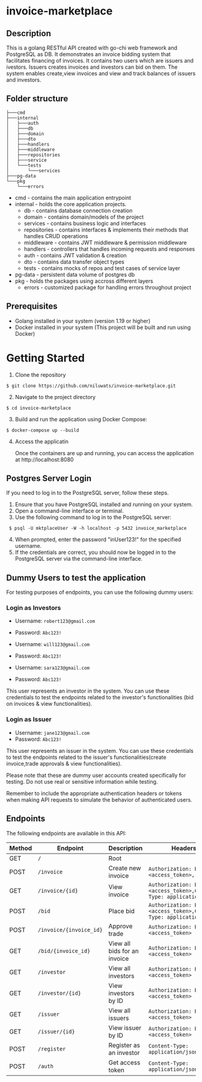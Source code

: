 # invoice-marketplace

## Description

This is a golang RESTful API created with go-chi web framework and PostgreSQL as DB. It demonstrates an invoice bidding system that facilitates financing of invoices. It contains two users which are issuers and ivestors. Issuers creates invoices and investors can bid on them. The system enables create,view invoices and view and track balances of issuers and investors.

## Folder structure

```
├───cmd
├───internal
│   ├───auth
│   ├───db
│   ├───domain
│   ├───dto
│   ├───handlers
│   ├───middleware
│   ├───repositories
│   ├───service
│   └───tests
│       └───services
├───pg-data
└───pkg
    └───errors

```

- cmd - contains the main application entrypoint
- internal - holds the core application projects.
  - db - contains database connection creation
  - domain - contains domain/models of the project
  - services - contains business logic and interfaces
  - repositories - contains interfaces & implements their methods that handles CRUD operations
  - middleware - contains JWT middleware & permission middleware
  - handlers - controllers that handles incoming requests and responses
  - auth - contains JWT validation & creation
  - dto - contains data transfer object types
  - tests - contains mocks of repos and test cases of service layer
- pg-data - persistent data volume of postgres db
- pkg - holds the packages using accross different layers
  - errors - customized package for handling errors throughout project

## Prerequisites

- Golang installed in your system (version 1.19 or higher)
- Docker installed in your system (This project will be built and run using Docker)

# Getting Started

1.  Clone the repository

```
$ git clone https://github.com/niluwats/invoice-marketplace.git
```

2. Navigate to the project directory

```
$ cd invoice-marketplace
```

3.  Build and run the application using Docker Compose:

```
$ docker-compose up --build
```

4. Access the applicatin

   Once the containers are up and running, you can access the application at http://localhost:8080

## Postgres Server Login

If you need to log in to the PostgreSQL server, follow these steps.

1.  Ensure that you have PostgreSQL installed and running on your system.
2.  Open a command-line interface or terminal.
3.  Use the following command to log in to the PostgreSQL server:

```
 $ psql -U mktplaceUser -W -h localhost -p 5432 invoice_marketplace
```

4.  When prompted, enter the password "inUser123!" for the specified username.
5.  If the credentials are correct, you should now be logged in to the PostgreSQL server via the command-line interface.

## Dummy Users to test the application

For testing purposes of endpoints, you can use the following dummy users:

### Login as Investors

- Username: `robert123@gmail.com`
- Password: `Abc123!`

- Username: `will123@gmail.com`
- Password: `Abc123!`

- Username: `sara123@gmail.com`
- Password: `Abc123!`

This user represents an investor in the system. You can use these credentials to test the endpoints related to the investor's functionalities (bid on invoices & view functionalities).

### Login as Issuer

- Username: `jane123@gmail.com`
- Password: `Abc123!`

This user represents an issuer in the system. You can use these credentials to test the endpoints related to the issuer's functionalities(create invoice,trade approvals & view functionalities).

Please note that these are dummy user accounts created specifically for testing. Do not use real or sensitive information while testing.

Remember to include the appropriate authentication headers or tokens when making API requests to simulate the behavior of authenticated users.

## Endpoints

The following endpoints are available in this API:

| Method | Endpoint                | Description                  | Headers                                                               |
| ------ | ----------------------- | ---------------------------- | --------------------------------------------------------------------- |
| GET    | `/`                     | Root                         |                                                                       |
| POST   | `/invoice`              | Create new invoice           | `Authorization: Bearer <access_token>,`                               |
| GET    | `/invoice/{id}`         | View invoice                 | `Authorization: Bearer <access_token>,Content-Type: application/json` |
| POST   | `/bid`                  | Place bid                    | `Authorization: Bearer <access_token>,Content-Type: application/json` |
| POST   | `/invoice/{invoice_id}` | Approve trade                | `Authorization: Bearer <access_token>`                                |
| GET    | `/bid/{invoice_id}`     | View all bids for an invoice | `Authorization: Bearer <access_token>`                                |
| GET    | `/investor`             | View all investors           | `Authorization: Bearer <access_token>`                                |
| GET    | `/investor/{id}`        | View investors by ID         | `Authorization: Bearer <access_token>`                                |
| GET    | `/issuer`               | View all issuers             | `Authorization: Bearer <access_token>`                                |
| GET    | `/issuer/{id}`          | View issuer by ID            | `Authorization: Bearer <access_token>`                                |
| POST   | `/register`             | Register as an investor      | `Content-Type: application/json`                                      |
| POST   | `/auth`                 | Get access token             | `Content-Type: application/json`                                      |

